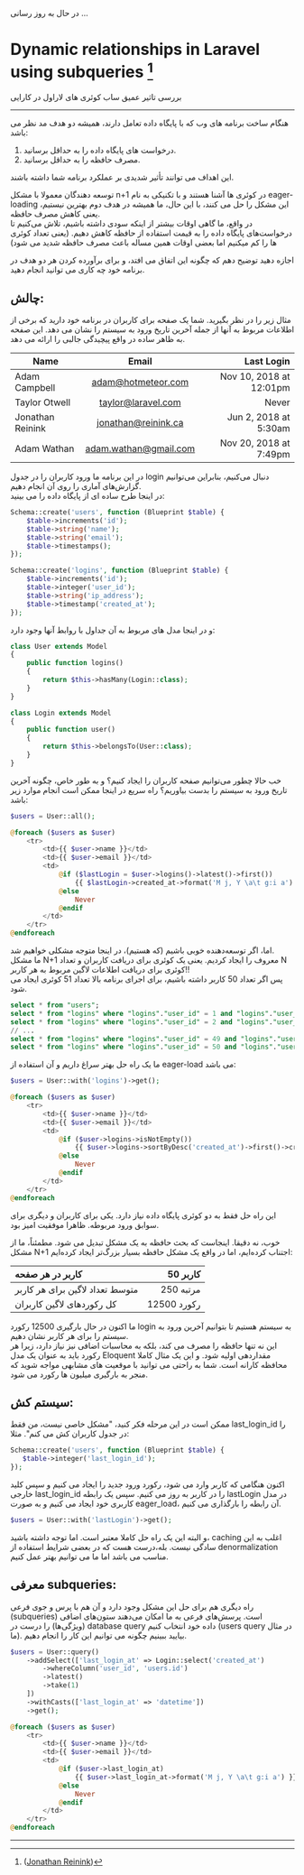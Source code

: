 در حال به روز رسانی ...

# Dynamic relationships in Laravel using subqueries [^1]
 بررسی تاثیر عمیق ساب کوئری های لاراول در کارایی 

---
هنگام ساخت برنامه های وب که با پایگاه داده تعامل دارند، همیشه دو هدف مد نظر می باشد:

1. درخواست های پایگاه داده را به حداقل برسانید.
2. مصرف حافظه را به حداقل برسانید.

این اهداف می توانند تأثیر شدیدی بر عملکرد برنامه شما داشته باشند.

توسعه دهندگان معمولا با مشکل n+1 در کوئری ها آشنا هستند و با تکنیکی به نام eager-loading این مشکل را حل می کنند،  با این حال، ما همیشه در هدف دوم بهترین نیستیم، یعنی کاهش مصرف حافظه.<br>در واقع، ما گاهی اوقات بیشتر از اینکه سودی داشته باشیم، تلاش می‌کنیم تا درخواست‌های پایگاه داده را به قیمت استفاده از حافظه کاهش دهیم. (یعنی تعداد کوئری ها را کم میکنیم اما بعضی اوقات همین مساله باعث مصرف حافظه شدید می شود)

اجازه دهید توضیح دهم که چگونه این اتفاق می افتد، و برای برآورده کردن هر دو هدف در برنامه خود چه کاری می توانید انجام دهید.

## چالش:

مثال زیر را در نظر بگیرید. شما یک صفحه برای کاربران در برنامه خود دارید که برخی از اطلاعات مربوط به آنها از جمله آخرین تاریخ ورود به سیستم را نشان می دهد. این صفحه به ظاهر ساده در واقع پیچیدگی جالبی را ارائه می دهد.

| Name      | Email | 	Last Login |
| ----------- | :-----------: | -----------:
| Adam Campbell | adam@hotmeteor.com | Nov 10, 2018 at 12:01pm
| Taylor Otwell | taylor@laravel.com | Never
| Jonathan Reinink | jonathan@reinink.ca | Jun 2, 2018 at 5:30am
| Adam Wathan | adam.wathan@gmail.com | Nov 20, 2018 at 7:49pm

در این برنامه ما ورود کاربران را در جدول login دنبال می‌کنیم، بنابراین می‌توانیم گزارش‌های آماری را روی آن انجام دهیم.<br>در اینجا طرح ساده ای از پایگاه داده را می بینید:

```php
Schema::create('users', function (Blueprint $table) {
    $table->increments('id');
    $table->string('name');
    $table->string('email');
    $table->timestamps();
});

Schema::create('logins', function (Blueprint $table) {
    $table->increments('id');
    $table->integer('user_id');
    $table->string('ip_address');
    $table->timestamp('created_at');
});
```
و در اینجا مدل های مربوط به آن جداول با روابط آنها وجود دارد:

```php
class User extends Model
{
    public function logins()
    {
        return $this->hasMany(Login::class);
    }
}

class Login extends Model
{
    public function user()
    {
        return $this->belongsTo(User::class);
    }
}
```
خب حالا چطور می‌توانیم صفحه کاربران را ایجاد کنیم؟ و به طور خاص، چگونه آخرین تاریخ ورود به سیستم را بدست بیاوریم؟ راه سریع در اینجا ممکن است انجام موارد زیر باشد:

```php
$users = User::all();

@foreach ($users as $user)
    <tr>
        <td>{{ $user->name }}</td>
        <td>{{ $user->email }}</td>
        <td>
            @if ($lastLogin = $user->logins()->latest()->first())
                {{ $lastLogin->created_at->format('M j, Y \a\t g:i a') }}
            @else
                Never
            @endif
        </td>
    </tr>
@endforeach
```
اما، اگر توسعه‌دهنده خوبی باشیم (که هستیم)، در اینجا متوجه مشکلی خواهیم شد.<br>
ما مشکل N+1 معروف را ایجاد کردیم.
یعنی یک کوئری برای دریافت کاربران و تعداد N کوئری برای دریافت اطلاعات لاگین مربوط به هر کاربر!!<br>
پس اگر تعداد 50 کاربر داشته باشیم، برای اجرای برنامه بالا تعداد 51 کوئری ایجاد می شود.

```sql
select * from "users";
select * from "logins" where "logins"."user_id" = 1 and "logins"."user_id" is not null order by "created_at" desc limit 1;
select * from "logins" where "logins"."user_id" = 2 and "logins"."user_id" is not null order by "created_at" desc limit 1;
// ...
select * from "logins" where "logins"."user_id" = 49 and "logins"."user_id" is not null order by "created_at" desc limit 1;
select * from "logins" where "logins"."user_id" = 50 and "logins"."user_id" is not null order by "created_at" desc limit 1;
```
ما یک راه حل بهتر سراغ داریم و آن استفاده از eager-load می باشد:

```php
$users = User::with('logins')->get();

@foreach ($users as $user)
    <tr>
        <td>{{ $user->name }}</td>
        <td>{{ $user->email }}</td>
        <td>
            @if ($user->logins->isNotEmpty())
                {{ $user->logins->sortByDesc('created_at')->first()->created_at->format('M j, Y \a\t g:i a') }}
            @else
                Never
            @endif
        </td>
    </tr>
@endforeach
```
این راه حل فقط به دو کوئری پایگاه داده نیاز دارد. یکی برای کاربران و دیگری برای سوابق ورود مربوطه. ظاهرا موفقیت امیز بود.

خوب، نه دقیقا. اینجاست که بحث حافظه به یک مشکل تبدیل می شود. مطمئناً، ما از مشکل N+1 اجتناب کرده‌ایم، اما در واقع یک مشکل حافظه بسیار بزرگ‌تر ایجاد کرده‌ایم:

| کاربر در هر صفحه | 50 کاربر |
| :----------- | -----------: | 
| متوسط تعداد لاگین برای هر کاربر | 250 مرتبه |
|کل رکوردهای لاگین کاربران | 12500 رکورد|

ما اکنون در حال بارگیری 12500 رکورد login به سیستم هستیم تا بتوانیم آخرین ورود به سیستم را برای هر کاربر نشان دهیم.<br>
 این نه تنها حافظه را مصرف می کند، بلکه به محاسبات اضافی نیز نیاز دارد، زیرا هر رکورد باید به عنوان یک مدل Eloquent مقداردهی اولیه شود. و این یک مثال کاملا محافظه کارانه است. شما به راحتی می توانید با موقعیت های مشابهی مواجه شوید که منجر به بارگیری میلیون ها رکورد می شود.

 ## سیستم کش:
 ممکن است در این مرحله فکر کنید، "مشکل خاصی نیست، من فقط last_login_id را در جدول کاربران کش می کنم". مثلا:

```php
Schema::create('users', function (Blueprint $table) {
   $table->integer('last_login_id');
});
```
اکنون هنگامی که کاربر وارد می شود، رکورد ورود جدید را ایجاد می کنیم و سپس کلید خارجی last_login_id را در کاربر به روز می کنیم. سپس یک رابطه lastLogin در مدل کاربری خود ایجاد می کنیم و به صورت eager_load، آن رابطه را بارگذاری می کنیم.

```php
$users = User::with('lastLogin')->get();
```

و البته این یک راه حل کاملا معتبر است. اما توجه داشته باشید، caching اغلب به این سادگی نیست. بله،درست هست که در بعضی شرایط استفاده از denormalization  مناسب می باشد اما ما می توانیم بهتر عمل کنیم.

## معرفی subqueries:

راه دیگری هم برای حل این مشکل وجود دارد و آن هم با پرس و جوی فرعی (subqueries) است. پرسش‌های فرعی به ما امکان می‌دهند ستون‌های اضافی (ویژگی‌ها) را درست در database query داده خود انتخاب کنیم (users query در مثال ما). بیایید ببینیم چگونه می توانیم این کار را انجام دهیم.

```php
$users = User::query()
    ->addSelect(['last_login_at' => Login::select('created_at')
        ->whereColumn('user_id', 'users.id')
        ->latest()
        ->take(1)
    ])
    ->withCasts(['last_login_at' => 'datetime'])
    ->get();

@foreach ($users as $user)
    <tr>
        <td>{{ $user->name }}</td>
        <td>{{ $user->email }}</td>
        <td>
            @if ($user->last_login_at)
                {{ $user->last_login_at->format('M j, Y \a\t g:i a') }}
            @else
                Never
            @endif
        </td>
    </tr>
@endforeach
```

---
[^1]: ([Jonathan
Reinink](https://reinink.ca/articles/dynamic-relationships-in-laravel-using-subqueries))
